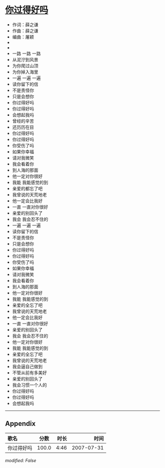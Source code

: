 # [你过得好吗](https://music.163.com/song?id=169223)

* 作词：薛之谦
* 作曲：薛之谦
* 编曲：屠颖
* 
* 
* 一路 一路 一路
* 从泥泞到风景
* 为你爬过山顶
* 为你掉入海里
* 一遍 一遍 一遍
* 读你留下的信
* 不是责怪你
* 只是会想你
* 你过得好吗
* 你过得好吗
* 会想起我吗
* 曾经的辛苦
* 还历历在目
* 你过得好吗
* 你过得好吗
* 你受伤了吗
* 如果你幸福
* 请对我微笑
* 我会看着你
* 到人海的那面
* 他一定对你很好
* 我能 我能感觉的到
* 亲爱的都忘了吧
* 我曾说的天荒地老
* 他一定会比我好
* 一直 一直对你很好
* 亲爱的别回头了
* 我会 我会忍不住的
* 一遍 一遍 一遍
* 读你留下的信
* 不是责怪你
* 只是会想你
* 你过得好吗
* 你过得好吗
* 你受伤了吗
* 如果你幸福
* 请对我微笑
* 我会看着你
* 到人海的那面
* 他一定对你很好
* 我能 我能感觉的到
* 亲爱的全忘了吧
* 我曾说的天荒地老
* 他一定会比我好
* 一直 一直对你很好
* 亲爱的别回头了
* 我会 我会忍不住的
* 他一定对你很好
* 我能 我能感觉的到
* 亲爱的全忘了吧
* 我曾说的天荒地老
* 我会逼自己做到
* 不管从前有多美好
* 亲爱的别回头了
* 我会习惯一个人的
* 你过得好吗
* 你过得好吗
* 会想起我吗


---

## Appendix

|歌名|分数|时长|时间|
|:---|:---:|---:|---:|
|你过得好吗|100.0|4:46|2007-07-31

*modified: False*